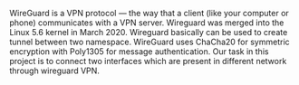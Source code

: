 WireGuard is a VPN protocol — the way that a client (like your computer or phone) communicates with a VPN server. Wireguard was merged into the Linux 5.6 kernel in March 2020.
Wireguard basically can be used to create tunnel between two namespace. WireGuard uses ChaCha20 for symmetric encryption with Poly1305 for message authentication.
Our task in this project is to connect two interfaces which are present in different network through wireguard VPN. 
